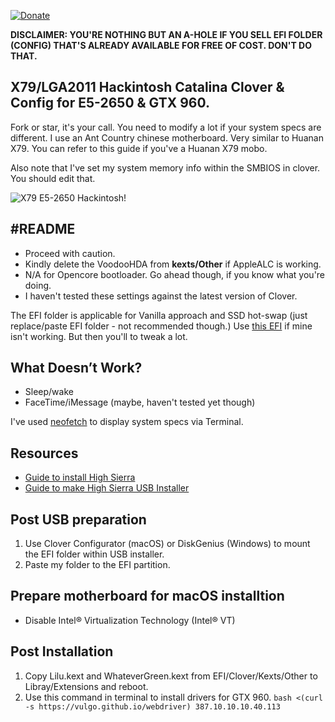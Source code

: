 [![Donate](https://img.shields.io/badge/Donate-PayPal-green.svg)](https://www.paypal.me/mighil)

**DISCLAIMER: YOU'RE NOTHING BUT AN A-HOLE IF YOU SELL EFI FOLDER (CONFIG) THAT'S ALREADY AVAILABLE FOR FREE OF COST. DON'T DO THAT.**

## X79/LGA2011 Hackintosh Catalina Clover & Config for E5-2650 & GTX 960.

Fork or star, it's your call. You need to modify a lot if your system specs are different. I use an Ant Country chinese motherboard. Very similar to Huanan X79. You can refer to this guide if you've a Huanan X79 mobo.

Also note that I've set my system memory info within the SMBIOS in clover. You should edit that.

![X79 E5-2650 Hackintosh!](https://res.cloudinary.com/mighil/image/upload/v1577167911/hackintosh-x79-e5-2650-gtx-960_t2qd5y.png)


## #README

- Proceed with caution.
- Kindly delete the VoodooHDA from **kexts/Other** if AppleALC is working.
- N/A for Opencore bootloader. Go ahead though, if you know what you're doing. 
- I haven't tested these settings against the latest version of Clover. 

The EFI folder is applicable for Vanilla approach and SSD hot-swap (just replace/paste EFI folder - not recommended though.) Use [this EFI](https://olarila.com/forum/viewtopic.php?t=10596) if mine isn't working. But then you'll to tweak a lot.

## What Doesn’t Work?

- Sleep/wake
- FaceTime/iMessage (maybe, haven't tested yet though)

I've used [neofetch](https://github.com/dylanaraps/neofetch) to display system specs via Terminal.

## Resources

- [Guide to install High Sierra](https://hackintosher.com/guides/high-sierra-install-full-guide/)
- [Guide to make High Sierra USB Installer](https://hackintosher.com/guides/make-macos-flash-drive-installer/)

## Post USB preparation

1. Use Clover Configurator (macOS) or DiskGenius (Windows) to mount the EFI folder within USB installer. 
2. Paste my folder to the EFI partition.

## Prepare motherboard for macOS installtion

- Disable Intel® Virtualization Technology (Intel® VT)

## Post Installation

1. Copy Lilu.kext and WhateverGreen.kext from EFI/Clover/Kexts/Other to Libray/Extensions and reboot.
2. Use this command in terminal to install drivers for GTX 960. `bash <(curl -s https://vulgo.github.io/webdriver) 387.10.10.10.40.113`
